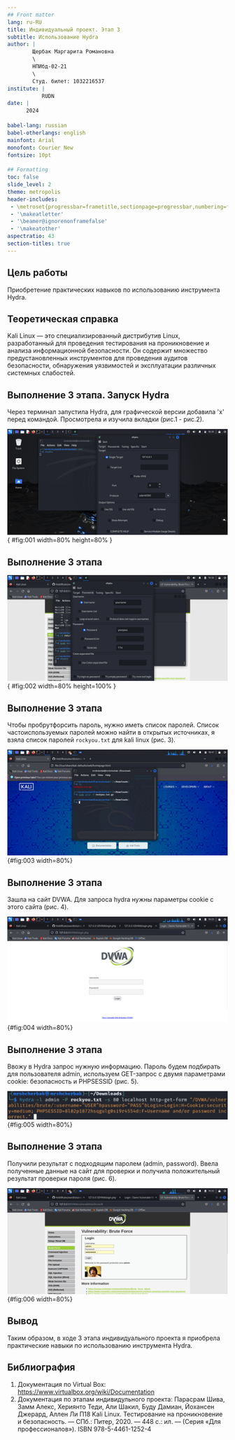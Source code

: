 ```yaml
---
## Front matter
lang: ru-RU
title: Индивидуальный проект. Этап 3
subtitle: Использование Hydra
author: |
        Щербак Маргарита Романовна
        \        
        НПИбд-02-21
        \
        Студ. билет: 1032216537
institute: |
           RUDN
date: |
      2024

babel-lang: russian
babel-otherlangs: english
mainfont: Arial
monofont: Courier New
fontsize: 10pt

## Formatting
toc: false
slide_level: 2
theme: metropolis
header-includes: 
 - \metroset{progressbar=frametitle,sectionpage=progressbar,numbering=fraction}
 - '\makeatletter'
 - '\beamer@ignorenonframefalse'
 - '\makeatother'
aspectratio: 43
section-titles: true
---
```


## Цель работы

Приобретение практических навыков по использованию инструмента Hydra.

## Теоретическая справка

Kali Linux — это специализированный дистрибутив Linux, разработанный для проведения тестирования на проникновение и анализа информационной безопасности. Он содержит множество предустановленных инструментов для проведения аудитов безопасности, обнаружения уязвимостей и эксплуатации различных системных слабостей.

## Выполнение 3 этапа. Запуск Hydra

Через терминал запустила Hydra, для графической версии добавила 'x' перед командой. Просмотрела и изучила вкладки (рис.1 - рис.2).

![Запуск Hydra](image/1.png){ #fig:001 width=80% height=80% }

## Выполнение 3 этапа

![Просмотр раздела Passwords](image/2.png){ #fig:002 width=80% height=100% }

## Выполнение 3 этапа

Чтобы пробрутфорсить пароль, нужно иметь список паролей. Список частоиспользуемых паролей можно найти в открытых источниках, я взяла список паролей `rockyou.txt` для kali linux (рис. 3). 

![Распаковка архива со списком паролей](image/3.PNG){#fig:003 width=80%}

## Выполнение 3 этапа

Зашла на сайт DVWA. Для запроса hydra нужны параметры cookie с этого сайта (рис. 4).
 
![Сайт с информацией о параметрах Cookie](image/4.PNG){#fig:004 width=80%}

## Выполнение 3 этапа

Ввожу в Hydra запрос нужную информацию. Пароль будем подбирать для пользователя admin, используем GET-запрос с двумя параметрами cookie: безопасность и PHPSESSID (рис. 5).

![Запрос Hydra](image/5.PNG){#fig:005 width=80%}

## Выполнение 3 этапа

Получили результат с подходящим паролем (admin, password). Ввела полученные данные на сайт для проверки и получила положительный результат проверки пароля (рис. 6).

![Проверка и результат](image/6.PNG){#fig:006 width=80%}

## Вывод

Таким образом, в ходе 3 этапа индивидуального проекта я приобрела практические навыки по использованию инструмента Hydra.

## Библиография

1. Документация по Virtual Box: https://www.virtualbox.org/wiki/Documentation
2. Документация по этапам индивидульного проекта: Парасрам Шива, Замм Алекс, Хериянто Теди, Али Шакил, Буду Дамиан, 
Йохансен Джерард, Аллен Ли П18 Kali Linux. Тестирование на проникновение и безопасность. — СПб.: Питер, 2020. — 448 с.: 
ил. — (Серия «Для профессионалов»). ISBN 978-5-4461-1252-4
